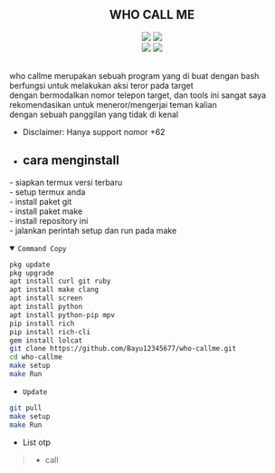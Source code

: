 <h2 align="center">WHO CALL ME</h2>
<p align="center">
  <img src="https://img.shields.io/static/v1?label=language&message=Bourne+Again+Shell&color=green&logo=nano">
  <img src="https://img.shields.io/static/v1?label=Framework&message=Bash+ID&color=green&logo=reddit"><br>
  <img src="https://img.shields.io/github/forks/Bayu12345677/who-callme?logo=git&style=social">
  <img src="https://img.shields.io/github/license/Bayu12345677/who-callme?color=green&logo=apache&style=flat-square">
</p>

<br>
who callme merupakan sebuah program yang di buat dengan bash berfungsi untuk melakukan aksi teror pada target<br>
dengan bermodalkan nomor telepon target, dan tools ini sangat saya rekomendasikan untuk meneror/mengerjai teman kalian<br>
  dengan sebuah panggilan yang tidak di kenal
<br>

- Disclaimer: Hanya support nomor +62
- ## cara menginstall
\- siapkan termux versi terbaru<br>
\- setup termux anda<br>
\- install paket git<br>
\- install paket make<br>
\- install repository ini<br>
\- jalankan perintah setup dan run pada make

<details open><summary><code>Command Copy</code></summary>

```bash
pkg update
pkg upgrade
apt install curl git ruby
apt install make clang
apt install screen
apt install python
apt install python-pip mpv
pip install rich
pip install rich-cli
gem install lolcat
git clone https://github.com/Bayu12345677/who-callme.git
cd who-callme
make setup
make Run
```

- `Update`
```bash
git pull
make setup
make Run
```

</details>

- List otp
> - call

